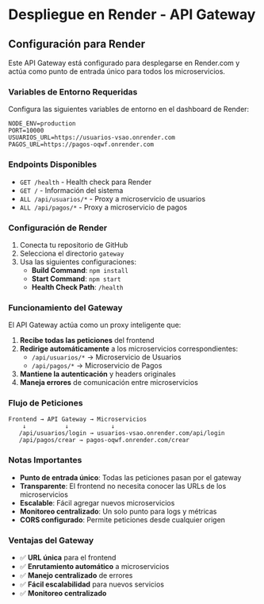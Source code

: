 # Despliegue en Render - API Gateway

## Configuración para Render

Este API Gateway está configurado para desplegarse en Render.com y actúa como punto de entrada único para todos los microservicios.

### Variables de Entorno Requeridas

Configura las siguientes variables de entorno en el dashboard de Render:

```
NODE_ENV=production
PORT=10000
USUARIOS_URL=https://usuarios-vsao.onrender.com
PAGOS_URL=https://pagos-oqwf.onrender.com
```

### Endpoints Disponibles

- `GET /health` - Health check para Render
- `GET /` - Información del sistema
- `ALL /api/usuarios/*` - Proxy a microservicio de usuarios
- `ALL /api/pagos/*` - Proxy a microservicio de pagos

### Configuración de Render

1. Conecta tu repositorio de GitHub
2. Selecciona el directorio `gateway`
3. Usa las siguientes configuraciones:
   - **Build Command**: `npm install`
   - **Start Command**: `npm start`
   - **Health Check Path**: `/health`

### Funcionamiento del Gateway

El API Gateway actúa como un proxy inteligente que:

1. **Recibe todas las peticiones** del frontend
2. **Redirige automáticamente** a los microservicios correspondientes:
   - `/api/usuarios/*` → Microservicio de Usuarios
   - `/api/pagos/*` → Microservicio de Pagos
3. **Mantiene la autenticación** y headers originales
4. **Maneja errores** de comunicación entre microservicios

### Flujo de Peticiones

```
Frontend → API Gateway → Microservicios
    ↓           ↓            ↓
   /api/usuarios/login → usuarios-vsao.onrender.com/api/login
   /api/pagos/crear → pagos-oqwf.onrender.com/crear
```

### Notas Importantes

- **Punto de entrada único**: Todas las peticiones pasan por el gateway
- **Transparente**: El frontend no necesita conocer las URLs de los microservicios
- **Escalable**: Fácil agregar nuevos microservicios
- **Monitoreo centralizado**: Un solo punto para logs y métricas
- **CORS configurado**: Permite peticiones desde cualquier origen

### Ventajas del Gateway

- ✅ **URL única** para el frontend
- ✅ **Enrutamiento automático** a microservicios
- ✅ **Manejo centralizado** de errores
- ✅ **Fácil escalabilidad** para nuevos servicios
- ✅ **Monitoreo centralizado**


